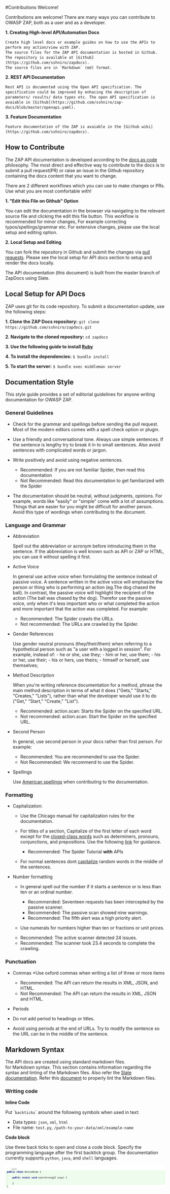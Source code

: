 #Contributions Welcome!

Contributions are welcome! There are many ways you can contribute to OWASP ZAP, both as a user and as a developer.

**1. Creating High-level API/Automation Docs**

    Create high level docs or example guides on how to use the APIs to perform any action/view with ZAP.
    The source files for the ZAP API documentation is hosted in Github. The repository is available at [Github](https://github.com/sshniro/zapdocs).
    The source files are in `Markdown` (md) format.
    
**2. REST API Documentation**

    Rest API is documented using the Open API specification. The specification could be improved by enhacing the description of 
    parameters/ results/ data types etc. The open API specification is avaiable in [Github](https://github.com/sshniro/zap-docs/blob/master/openapi.yaml).

**3. Feature Documentation**

    Feature documentation of the ZAP is avaiable in the [Github wiki](https://github.com/sshniro/zapdocs).


## How to Contribute

The ZAP API documentation is developed according to the [docs as code](https://www.writethedocs.org/guide/docs-as-code/) philosophy.
The most direct and effective way to contribute to the docs is to submit a pull request(PR) or raise an 
issue in the Github repository containing the docs content that you want to change.

There are 2 different workflows which you can use to make changes or PRs. Use what you are most comfortable with!

**1. "Edit this File on Github" Option**
    
You can edit the documentation in the browser via navigating to the relevant source file and clicking the edit this file button.
This workflow is recommended for minor changes, For example correcting typos/spellings/grammar etc.
For extensive changes, please use the local setup and editing option.

**2. Local Setup and Editing**
    
You can fork the repository in Github and submit the changes via [pull requests](https://help.github.com/en/articles/creating-a-pull-request-from-a-fork). 
Please see the local setup for API docs section to setup and render the docs locally.

<aside class="notice">
The API documentation (this document) is built from the master branch of ZapDocs using Slate.
</aside>

## Local Setup for API Docs

ZAP uses git for its code repository. 
To submit a documentation update, use the following steps:

**1. Clone the ZAP Docs repository:** 
    `git clone https://github.com/sshniro/zapdocs.git`
   
**2. Navigate to the cloned repository:** 
    `cd zapdocs`
    
**3. Use the following guide to install [Ruby](https://www.ruby-lang.org/en/documentation/installation/)**

**4. To install the dependencies:** `$ bundle install`
        
**5. To start the server:** `$ bundle exec middleman server`

## Documentation Style

This style guide provides a set of editorial guidelines for anyone writing documentation for OWASP ZAP.

### General Guidelines

* Check for the grammar and spellings before sending the pull request. Most of the modern editors comes with a spell 
check option or plugin.

* Use a friendly and conversational tone. Always use simple sentences. If the sentence is lengthy try to break it in to small sentences. 
Also avoid sentences with complicated words or jargon.

* Write positively and avoid using negative sentences.

  - Recommended: If you are not familiar Spider, then read this documentation
  - Not Recommended: Read this documentation to get familiarized with the Spider

* The documentation should be neutral, without judgments, opinions. For example, words like "easily" or "simple" come with 
a lot of assumptions. Things that are easier for you might be difficult for another person. Avoid this type of wordings 
when contributing to the document.

### Language and Grammar

* Abbreviation

    Spell out the abbreviation or acronym before introducing them in the sentence. If the abbreviation is well known such as
    API or ZAP or HTML, you can use it without spelling it first.

* Active Voice

    In general use active voice when formulating the sentence instead of passive voice. A sentence written in the active voice will emphasize 
    the person or thing who is performing an action (eg.The dog chased the ball).  In contrast, the passive voice will highlight 
    the recipient of the action (The ball was chased by the dog). Therefor use the passive voice, only when it's less important 
    who or what completed the action and more important that the action was completed. For example:
    
    - Recommended: The Spider crawls the URLs.<br>
    - Not recommended: The URLs are crawled by the Spider.

* Gender References

    Use gender neutral pronouns (they/their/them) when referring to a hypothetical person such as "a user with a logged in session". 
    For example, instead of:
        - he or she, use they;
        - him or her, use them;
        - his or her, use their;
        - his or hers, use theirs;
        - himself or herself, use themselves;

* Method Description

    When you're writing reference documentation for a method, phrase the main method description in terms of what it does 
    ("Gets," "Starts," "Creates," "Lists"), rather than what the developer would use it to do ("Get," "Start," "Create," "List").
    
    - Recommended: action.scan: Starts the Spider on the specified URL. <br>
    - Not recommended: action.scan: Start the Spider on the specified URL.

* Second Person

    In general, use second person in your docs rather than first person. For example:
    
    - Recommended: You are recommended to use the Spider.<br>
    - Not Recommended: We recommend to use the Spider. 

* Spellings

    Use [American spellings](https://www.oxfordinternationalenglish.com/differences-in-british-and-american-spelling/) when
    contributing to the documentation. 
 
### Formatting

* Capitalization:

    * Use the Chicago manual for capitalization rules for the documentation.
    
    * For titles of a section, Capitalize of the first letter of each word except for the [closed-class words](http://babelnet.sbg.ac.at/themepark/grammar/classes.htm) 
      such as determiners, pronouns, conjunctions, and prepositions. Use the following [link](https://capitalizemytitle.com/#Chicago) for guidance.
      - Recommended: The Spider Tutorial **with** APIs
      
    * For normal sentences dont [capitalize](https://www.grammarly.com/blog/capitalization-rules/) random words in the middle of the sentences.
    
* Number formatting   
    * In general spell out the number if it starts a sentence or is less than ten or an ordinal number. 
      - Recommended: Seventeen requests has been intercepted by the passive scanner. 
      - Recommended: The passive scan showed nine warnings.    
      - Recommended: The fifth alert was a high priority alert.  
       
    * Use numerals for numbers higher than ten or fractions or unit prices.
     - Recommended: The active scanner detected 24 issues.
     - Recommended: The scanner took 23.4 seconds to complete the crawling.

### Punctuation
    
*  Commas
  *Use oxford commas when writing a list of three or more items
      - Recommended: The API can return the results in XML, JSON, and HTML.
      - Not Recommended: The API can return the results in XML, JSON and HTML. <br>

*  Periods
  * Do not add period to headings or titles.  
  * Avoid using periods at the end of URLs. Try to modify the sentence so the URL can be in the middle of the sentence.
    
## Markdown Syntax

The API docs are created using standard markdown files.  
for Markdown syntax. This section contains information regarding the syntax and linting of the Markdown files.
Also refer the [Slate documentation](https://github.com/slatedocs/slate/wiki/Markdown-Syntax). Refer this 
[document](https://github.com/markdownlint/markdownlint/edit/master/docs/RULES.md) to properly lint the Markdown files.

### Writing code

**Inline Code**

Put \``backticks`\` around the following symbols when used in text:

* Data types: `json`, `xml`, `html`
* File name: `test.py`, `/path-to-your-data/xml/example-name`

**Code block**                                              

Use three back ticks to open and close a code block. Specify the programming language after the first backtick group. 
The documentation currently supports `python`, `java`, and `shell` languages.

![code_example](../images/code_example.png)
